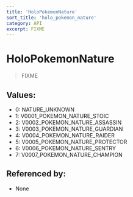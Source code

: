 ```yaml
---
title: 'HoloPokemonNature'
sort_title: 'holo_pokemon_nature'
category: API
excerpt: FIXME
---
```


# HoloPokemonNature

> FIXME

## Values:

- 0: NATURE_UNKNOWN
- 1: V0001_POKEMON_NATURE_STOIC
- 2: V0002_POKEMON_NATURE_ASSASSIN
- 3: V0003_POKEMON_NATURE_GUARDIAN
- 4: V0004_POKEMON_NATURE_RAIDER
- 5: V0005_POKEMON_NATURE_PROTECTOR
- 6: V0006_POKEMON_NATURE_SENTRY
- 7: V0007_POKEMON_NATURE_CHAMPION

## Referenced by:

- None
